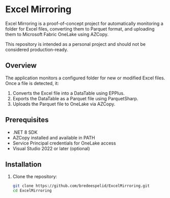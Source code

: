 # Excel Mirroring

Excel Mirroring is a proof-of-concept project for automatically monitoring a folder for Excel files, converting them to Parquet format, and uploading them to Microsoft Fabric OneLake using AZCopy.

This repository is intended as a personal project and should not be considered production-ready.

## Overview

The application monitors a configured folder for new or modified Excel files. Once a file is detected, it:

1. Converts the Excel file into a DataTable using EPPlus.
2. Exports the DataTable as a Parquet file using ParquetSharp.
3. Uploads the Parquet file to OneLake via AZCopy.

## Prerequisites

- .NET 8 SDK
- AZCopy installed and available in PATH
- Service Principal credentials for OneLake access
- Visual Studio 2022 or later (optional)

## Installation

1. Clone the repository:
   ```bash
   git clone https://github.com/bredeespelid/ExcelMirroring.git
   cd ExcelMirroring
